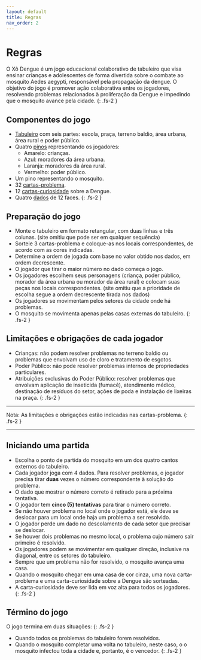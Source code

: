 ```yaml
---
layout: default
title: Regras
nav_order: 2
---
```


# Regras

O Xô Dengue é um jogo educacional colaborativo de tabuleiro que visa ensinar
crianças e adolescentes de forma divertida sobre o combate ao
mosquito Aedes aegypti, responsável pela propagação da dengue. O objetivo do
jogo é promover ação colaborativa entre os jogadores, resolvendo problemas
relacionados à proliferação da Dengue e impedindo que o mosquito avance pela
cidade.
{: .fs-2 }

## Componentes do jogo

- [Tabuleiro](tabuleiro.md) com seis partes: escola, praça, terreno baldio,
  área urbana, área rural e poder público.
- Quatro [pinos](materiais.md) representando os jogadores:
  - Amarelo: crianças.
  - Azul: moradores da área urbana.
  - Laranja: moradores da área rural.
  - Vermelho: poder público.
- Um pino representando o mosquito.
- 32 [cartas-problema](cartas.md).
- 12 [cartas-curiosidade](cartas.md) sobre a Dengue.
- Quatro [dados](materiais.md) de 12 faces.
{: .fs-2 }

## Preparação do jogo

- Monte o tabuleiro em formato retangular, com duas linhas e três colunas.
  (site omitiu que pode ser em qualquer sequência)
- Sorteie 3 cartas-problema e coloque-as nos locais correspondentes, de acordo
  com as cores indicadas.
- Determine a ordem de jogada com base no valor obtido nos dados, em ordem
  decrescente.
- O jogador que tirar o maior número no dado começa o jogo.
- Os jogadores escolhem seus personagens (criança, poder público, morador da
  área urbana ou morador da área rural) e colocam suas peças nos locais
  correspondentes. (site omitiu que a prioridade de escolha segue a ordem
  decrescente tirada nos dados)
- Os jogadores se movimentam pelos setores da cidade onde há problemas.
- O mosquito se movimenta apenas pelas casas externas do tabuleiro.
{: .fs-2 }

## Limitações e obrigações de cada jogador

- Crianças: não podem resolver problemas no terreno baldio ou problemas que
  envolvam uso de cloro e tratamento de esgotos.
- Poder Público: não pode resolver problemas internos de propriedades
  particulares.
- Atribuições exclusivas do Poder Público: resolver problemas que envolvam
  aplicação de inseticida (fumacê), atendimento médico, destinação de resíduos
  do setor, ações de poda e instalação de lixeiras na praça.
{: .fs-2 }

---
  Nota: As limitações e obrigações estão indicadas nas cartas-problema.
  {: .fs-2 }

---

## Iniciando uma partida

- Escolha o ponto de partida do mosquito em um dos quatro cantos externos do
  tabuleiro.
- Cada jogador joga com 4 dados.
  Para resolver problemas, o jogador precisa tirar **duas** vezes o número
  correspondente à solução do problema.
- O dado que mostrar o número correto é retirado para a próxima tentativa.
- O jogador tem **cinco (5) tentativas** para tirar o número correto.
- Se não houver problema no local onde o jogador está, ele deve se deslocar para
  um local onde haja um problema a ser resolvido.
- O jogador perde um dado no descolamento de cada setor que precisar se deslocar.
- Se houver dois problemas no mesmo local, o problema cujo número sair primeiro
  é resolvido.
- Os jogadores podem se movimentar em qualquer direção, inclusive na diagonal,
  entre os setores do tabuleiro.
- Sempre que um problema não for resolvido, o mosquito avança uma casa.
- Quando o mosquito chegar em uma casa de cor cinza, uma nova carta-problema e
  uma carta-curiosidade sobre a Dengue são sorteadas.
- A carta-curiosidade deve ser lida em voz alta para todos os jogadores.
{: .fs-2 }

## Término do jogo

O jogo termina em duas situações:
{: .fs-2 }

- Quando todos os problemas do tabuleiro forem resolvidos.
- Quando o mosquito completar uma volta no tabuleiro, neste caso, o o mosquito
  infectou toda a cidade e, portanto, é o vencedor.
{: .fs-2 }
